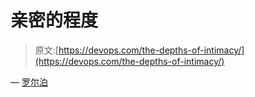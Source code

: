 # 亲密的程度

> 原文:[https://devops.com/the-depths-of-intimacy/](https://devops.com/the-depths-of-intimacy/)

— [罗尔泊](https://devops.com/author/breselman/)